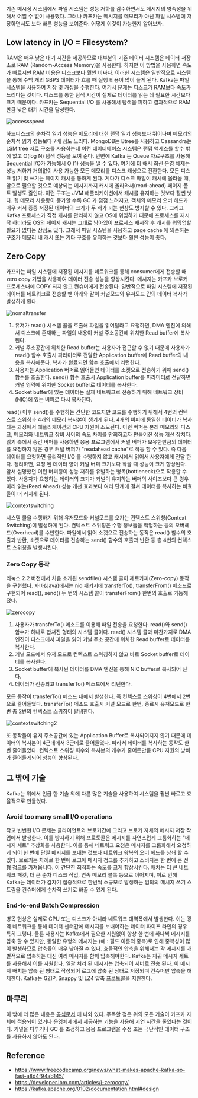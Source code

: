 기존 메시징 시스템에서 파일 시스템은 성능 저하를 감수하면서도 메시지의 영속성을 위해서 어쩔 수 없이 사용했다. 그러나 카프카는 메시지를 메모리가 아닌 파일 시스템에 저장하면서도 보다 빠른 성능을 보여준다. 어떻게 이것이 가능한지 알아보자.

## Low latency in I/O = Filesystem?

RAM은 매우 낮은 대기 시간을 제공하므로 대부분의 기존 데이터 시스템은 데이터 저장소로 RAM (Random-Access Memory)을 사용한다. 하지만 이 방법을 사용하면 속도가 빠르지만 RAM 비용은 디스크보다 훨씬 비싸다. 이러한 시스템은 일반적으로 시스템을 통해 수백 개의 GBPS 데이터가 흐를 때 실행 비용이 많이 들게 된다.
Kafka는 파일 시스템을 사용하여 저장 및 캐싱을 수행한다. 여기서 문제는 디스크가 RAM보다 속도가 느리다는 것이다. 디스크를 통한 탐색 시간이 실제로 데이터를 읽는 데 필요한 시간보다 크기 때문이다.
카프카는 Sequential I/O 를 사용해서 탐색을 피하고 결과적으로 RAM만큼 낮은 대기 시간을 달성한다.

![accessspeed](accessspeed.png)

하드디스크의 순차적 읽기 성능은 메모리에 대한 랜덤 읽기 성능보다 뛰어나며 메모리의 순차적 읽기 성능보다 7배 정도 느리다.
MongoDB는 Btree를 사용하고 Cassandra는 LSM tree 자료 구조를 사용하는데 이런 데이터베이스 시스템은 랜덤 액세스를 할수 밖에 없고 O(log N) 탐색 성능을 보여 준다.
반면에 Kafka 는 Queue 자료구조를 사용해 Sequential I/O가 가능해서 O (1) 성능을 낼 수 있다.
여기에 더 해서 최신 운영 체제는 성능 저하가 거의없이 사용 가능한 모든 메모리를 디스크 캐싱으로 전환한다. 모든 디스크 읽기 및 쓰기는 페이지 캐시를 통하게 된다. 게다가 디스크 파일이 캐시에 올라올 때, 앞으로 필요할 것으로 예상되는 메시지까지 캐시에 올라와서(read-ahead) 페이지 폴트 발생도 줄인다.
이런 구조는 JVM 애플리케이션에서 캐시를 유지하는 것보다 훨씬 낫다. 힙 메모리 사용량이  증가할 수록  GC 가 점점 느려지고, 객체의 메모리 오버 헤드가 매우 커서 종종 저장된 데이터의 크기가 두 배가 되는 현상도 방지할 수 있다.
그리고 Kafka 프로세스가 직접 캐시를 관리하지 않고 OS에 위임하기 때문에 프로세스를 재시작 하더라도 OS의 페이지 캐시는 그대로 남아있어 프로세스 재시작 후 캐시를 워밍업할 필요가 없다는 장점도 있다.
그래서 파일 시스템을 사용하고 page cache 에 의존하는 구조가 메모리 내 캐시 또는 기타 구조를 유지하는 것보다 훨씬 성능이 좋다.

## Zero Copy

카프카는 파일 시스템에 저장된 메시지를 네트워크를 통해 consumer에게 전송할 때 zero copy 기법을 사용하여 데이터 전송 성능을 향상시킨다. 메시지는 카프카 브로커 프로세스내에 COPY 되지 않고 컨슈머에게 전송된다.
일반적으로 파일 시스템에 저장된 데이터를 네트워크로 전송할 땐 아래와 같이 커널모드와 유저모드 간의 데이터 복사가 발생하게 된다.

![nomaltransfer](nomaltransfer.gif)

1. 유저가 read() 시스템 콜을 호출해 파일을 읽어달라고 요청하면, DMA 엔진에 의해서 디스크에 존재하는 파일의 내용이 커널 주소공간에 위치한 Read buffer에 복사된다.
2. 커널 주소공간에 위치한 Read buffer는 사용자가 접근할 수 없기 때문에 사용자가 read() 함수 호출시 파라미터로 전달한 Application buffer에 Read buffer의 내용을 복사해준다. 복사가 완료되면 함수 호출에서 리턴한다.
3. 사용자는 Application 버퍼로 읽어들인 데이터를 소켓으로 전송하기 위해 send() 함수를 호출한다. send() 함수 호출시 Application buffer를 파라미터로 전달하면 커널 영역에 위치한 Socket buffer로 데이터를 복사한다.
4. Socket buffer에 있는 데이터는 실제 네트워크로 전송하기 위해 네트워크 장비(NIC)에 있는 버퍼로 다시 복사된다.

read() 이후 send()를 수행하는 간단한 코드지만 코드를 수행하기 위해서 4번의 컨텍스트 스위칭과 4개의 메모리 복사본이 생기게 된다.
4개의 버퍼에 동일한 데이터가 복사되는 과정에서 애플리케이션의 CPU 자원이 소모된다. 이런 버퍼는 본래 메모리와 디스크, 메모리와 네트워크 장비 사이의 속도 차이를 만회하고자 만들어진 성능 개선 장치다. 읽기 측에서 중간 버퍼를 사용하면 응용 프로그램에서 커널 버퍼가 보유한만큼의 데이터를 요청하지 않은 경우 커널 버퍼가 "readahead cache"로 작동 할 수 있다. 즉 다음 데이터를 요청하면 물리적인 I/O 를 수행하지 않고 캐시에서 읽어서 사용자에게 전달 한다. 정리하면, 요청 된 데이터 양이 커널 버퍼 크기보다 작을 때 성능이 크게 향상된다.
앞서 설명했던 이런 버퍼링이 성능 저하를 유발하는 병목(bottleneck)으로 작용할 수 있다. 사용자가 요청하는 데이터의 크기가 커널이 유지하는 버퍼의 사이즈보다 큰 경우 미리 읽는(Read Ahead) 성능 개선 효과보다 여러 단계에 걸쳐 데이터를 복사하는 비효율이 더 커지게 된다.

![contextswitching](contextswitching.gif)

시스템 콜을 수행하기 위해 유저모드와 커널모드를 오가는 컨텍스트 스위칭(Context Switching)이 발생하게 된다. 컨텍스트 스위칭은 수행 정보들을 백업하는 등의 오버헤드(Overhead)를 수반한다. 파일에서 읽어 소켓으로 전송하는 동작은 read() 함수의 호출과 반환, 소켓으로 데이터를 전송하는 send() 함수의 호출과 반환 등 총 4번의 컨텍스트 스위칭을 발생시킨다.

### Zero Copy 동작

리눅스 2.2 버전에서 처음 소개된 sendfile() 시스템 콜이 제로카피(Zero-copy) 동작을 구현했다. 자바(Java)에서는 nio 패키지에 transferTo(), transferFrom() 메소드로 구현되어 read(), send() 두 번의 시스템 콜이 transferFrom() 한번의 호출로 가능해졌다.

![zerocopy](zerocopy.gif)

1. 사용자가 transferTo() 메소드를 이용해 파일 전송을 요청한다. read()와 send() 함수가 하나로 합쳐진 형태의 시스템 콜이다. read() 시스템 콜과 마찬가지로 DMA 엔진이 디스크에서 파일을 읽어 커널 주소 공간에 위치한 Read buffer로 데이터를 복사한다.
2. 커널 모드에서 유저 모드로 컨텍스트 스위칭하지 않고 바로 Socket buffer로 데이터를 복사한다.
3. Socket buffer에 복사된 데이터를 DMA 엔진을 통해 NIC buffer로 복사되어 진다.
4. 데이터가 전송되고 transferTo() 메소드에서 리턴한다.

모든 동작이 transferTo() 메소드 내에서 발생한다. 즉 컨텍스트 스위칭이 4번에서 2번으로 줄어들었다. transferTo() 메소드 호출시 커널 모드로 한번, 종료시 유저모드로 한번 총 2번의 컨텍스트 스위칭이 발생한다.

![contextswitching2](contextswitching2.gif)

또 동작들이 유저 주소공간에 있는 Application Buffer로 복사되어지지 않기 때문에 데이터의 복사본이 4군데에서 3군데로 줄어들었다. 따라서 데이터를 복사하는 동작도 한 번 줄어들었다. 컨텍스트 스위칭 회수와 복사본의 개수가 줄어든만큼 CPU 자원의 낭비가 줄어들게되어 성능이 향상된다.

## 그 밖에 기술

Kafka는 위에서 언급 한 기술 외에 다른 많은 기술을 사용하여 시스템을 훨씬 빠르고 효율적으로 만들었다.

### Avoid too many small I/O operations

작고 빈번한 I/O 문제는 클라이언트와 브로커간에 그리고 브로커 자체의 메시지 저장 작업에서 발생한다. 이를 방지하기 위해 프로토콜은 메시지를 자연스럽게 그룹화하는 "메시지 세트" 추상화를 사용한다.
이를 통해 네트워크 요청은 메시지를 그룹화해서 요청하게 되어 한 번에 단일 메시지를 보내는 것보다 네트워크 왕복의 오버 헤드를 상쇄 할 수 있다.
브로커는 차례로 한 번에 로그에 메시지 청크를 추가하고 소비자는 한 번에 큰 선형 청크를 가져옵니다. 이 간단한 최적화는 속도를 크게 향상시킨다.
배치는 더 큰 네트워크 패킷, 더 큰 순차 디스크 작업, 연속 메모리 블록 등으로 이어지며, 이로 인해 Kafka는 데이터가 갑자기 집중적으로 한번씩 소규모로 발생하는 임의의 메시지 쓰기 스트림을 컨슈머에게 순차적 쓰기로 바꿀 수 있게 된다.

### End-to-end Batch Compression

병목 현상은 실제로 CPU 또는 디스크가 아니라 네트워크 대역폭에서 발생한다. 이는 광역 네트워크를 통해 데이터 센터간에 메시지를 보내야하는 데이터 파이프 라인의 경우 특히 그렇다.
물론 사용자는 Kafka에서 필요한 지원없이 항상 한 번에 하나씩 메시지를 압축 할 수 있지만, 동일한 유형의 메시지는 (예 : 필드 이름의 중복)로 인해 중복성이 많이 발생하므로 압축률이 매우 낮아질 수 있다.
효율적인 압축을 위해서는 각 메시지를 개별적으로 압축하는 대신 여러 메시지를 함께 압축해야한다. Kafka는 재귀 메시지 세트를 사용해서 이를 지원한다. 일괄 처리 된 메시지는 압축되어 서버로 전송 된다. 이 메시지 배치는 ​​압축 된 형태로 작성되어 로그에 압축 된 상태로 저장되며 컨슈머만 압축을 해제한다. Kafka는 GZIP, Snappy 및 LZ4 압축 프로토콜을 지원한다.

## 마무리

이 밖에 더 많은 내용은 [공식문서](https://kafka.apache.org/0102/documentation.html#design) 에 나와 있다. 주목할 점은 위의 모든 기술이 카프카 자체에 적용되어 있거나 운영체제에서 제공하는 기능을 사용해 지연 시간을 줄였다는 것이다. 커널을 다루거나 GC 를 조정하고 응용 프로그램을 수정 또는 극단적인 데이터 구조를 사용하지 않아도 된다.

## Reference
* https://www.freecodecamp.org/news/what-makes-apache-kafka-so-fast-a8d4f94ab145/
* https://developer.ibm.com/articles/j-zerocopy/
* https://kafka.apache.org/0102/documentation.html#design